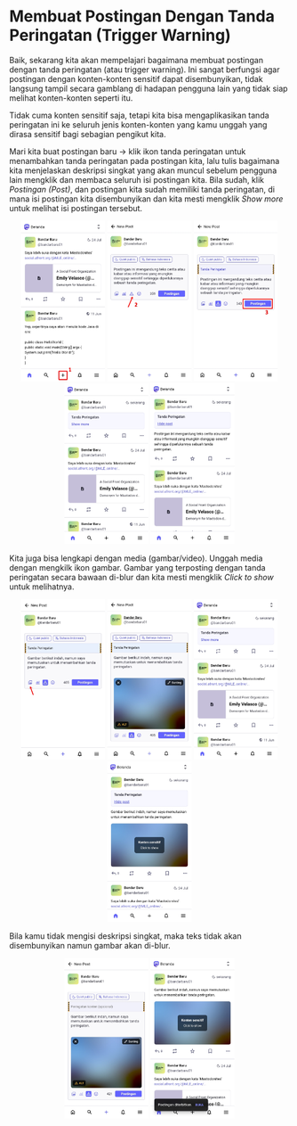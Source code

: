 # Membuat Postingan Dengan Tanda Peringatan (Trigger Warning)
Baik, sekarang kita akan mempelajari bagaimana membuat postingan dengan tanda peringatan (atau trigger warning). Ini sangat berfungsi agar postingan dengan konten-konten sensitif dapat disembunyikan, tidak langsung tampil secara gamblang di hadapan pengguna lain yang tidak siap melihat konten-konten seperti itu.

Tidak cuma konten sensitif saja, tetapi kita bisa mengaplikasikan tanda peringatan ini ke seluruh jenis konten-konten yang kamu unggah yang dirasa sensitif bagi sebagian pengikut kita.

Mari kita buat postingan baru -> klik ikon tanda peringatan untuk menambahkan tanda peringatan pada postingan kita, lalu tulis bagaimana kita menjelaskan deskripsi singkat yang akan muncul sebelum pengguna lain mengklik dan membaca seluruh isi postingan kita. Bila sudah, klik *Postingan (Post)*, dan postingan kita sudah memiliki tanda peringatan, di mana isi postingan kita disembunyikan dan kita mesti mengklik *Show more* untuk melihat isi postingan tersebut.

<div align="center">
  <div>
    <img src="../assets/10pic-01.jpg" width="30%" />
    <img src="../assets/10pic-02.jpg" width="30%" />
    <img src="../assets/10pic-03.jpg" width="30%" />
    <img src="../assets/10pic-04.jpg" width="30%" />
    <img src="../assets/10pic-05.jpg" width="30%" />
  </div>
</div>

Kita juga bisa lengkapi dengan media (gambar/video). Unggah media dengan mengkilk ikon gambar. Gambar yang terposting dengan tanda peringatan secara bawaan di-blur dan kita mesti mengklik *Click to show* untuk melihatnya.

<div align="center">
  <div>
    <img src="../assets/10pic-06.jpg" width="30%" />
    <img src="../assets/10pic-07.jpg" width="30%" />
    <img src="../assets/10pic-08.jpg" width="30%" />
    <img src="../assets/10pic-09.jpg" width="30%" />
  </div>
</div>

Bila kamu tidak mengisi deskripsi singkat, maka teks tidak akan disembunyikan namun gambar akan di-blur.

<div align="center">
  <div>
    <img src="../assets/10pic-10.jpg" width="30%" />
    <img src="../assets/10pic-11.jpg" width="30%" />
  </div>
</div>


